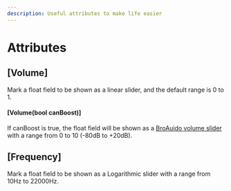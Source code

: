 ```yaml
---
description: Useful attributes to make life easier
---
```


# Attributes

## \[Volume]

Mark a float field to be shown as a linear slider, and the default range is 0 to 1.

#### \[Volume(bool canBoost)]

If canBoost is true, the float field will be shown as a [BroAuido volume slider](broken-reference) with a range from 0 to 10 (-80dB to +20dB).



## \[Frequency]

Mark a float field to be shown as a Logarithmic slider with a range from 10Hz to 22000Hz.
